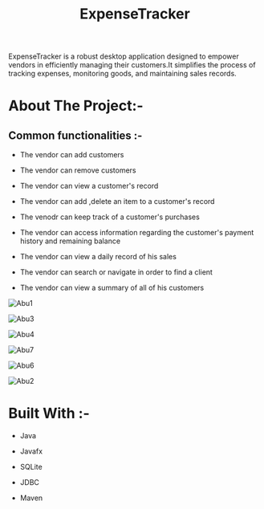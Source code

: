 
<h1> <p align="center"> ExpenseTracker </p></h1>
<br>

ExpenseTracker is a robust desktop application designed to empower vendors in efficiently managing their customers.It simplifies the process of tracking expenses, monitoring goods, and maintaining sales records.

# About The  Project:-

## Common functionalities :-

- The vendor can add customers

- The vendor can remove customers

- The vendor can view a customer's record

- The vendor can add ,delete an item to a customer's record

- The venodr can keep track of  a customer's purchases

- The vendor can access information regarding the customer's payment history and remaining balance

- The vendor can view a daily record of his sales

- The vendor can search or navigate in order to find a client

- The vendor can view a summary of all of his customers


![Abu1](https://github.com/EtzioEjjo/ExpenseTracker/assets/59229723/b39ef65d-d342-49dd-bbab-04b792fe6387)



![Abu3](https://github.com/EtzioEjjo/ExpenseTracker/assets/59229723/9a349b46-f634-4086-8b70-29d5795e2622)



![Abu4](https://github.com/EtzioEjjo/ExpenseTracker/assets/59229723/6ba337dd-39a2-48c3-9bf3-0678e4bfcdaa)



![Abu7](https://github.com/EtzioEjjo/ExpenseTracker/assets/59229723/789098ae-0b4e-46c5-8203-0627689edcfe)



![Abu6](https://github.com/EtzioEjjo/ExpenseTracker/assets/59229723/f01fd717-6bd5-4eb0-a82d-8638e9c102b4)



![Abu2](https://github.com/EtzioEjjo/ExpenseTracker/assets/59229723/c5965d04-4251-439d-8baa-078eacc76119)




# Built With :-

- Java

- Javafx

- SQLite

- JDBC

- Maven



